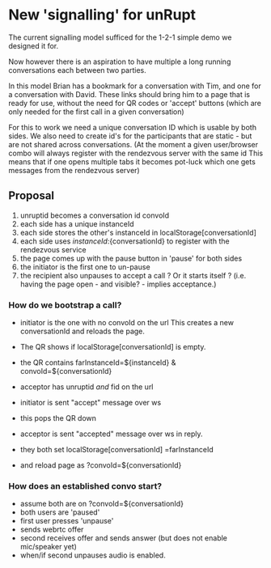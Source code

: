 # New 'signalling' for unRupt

The current signalling model sufficed for the 1-2-1 simple demo we designed it for.

Now however there is an aspiration to have multiple a long running conversations
each between two parties.

In this model Brian has a bookmark for a conversation with Tim, and one for a conversation with David.
These links should bring him to a page that is ready for use, without the need for
QR codes or 'accept' buttons (which are only needed for the first call in a given conversation)

For this to work we need a unique conversation ID which is usable by both sides.
We also need to create id's for the participants that are static - but are not shared across 
conversations. 
(At the moment a given user/browser combo will always register with the rendezvous server with the same id
This means that if one opens multiple tabs it becomes pot-luck which one gets messages from the 
rendezvous server)

## Proposal
1) unruptid becomes a conversation id convoId
2) each side has a unique instanceId 
3) each side stores the other's instanceId in localStorage[conversationId]
4) each side uses ${instanceId}:${conversationId} to register with the rendezvous service
5) the page comes up with the pause button in 'pause' for both sides
6) the initiator is the first one to un-pause
7) the recipient also unpauses to accept a call ? 
Or it starts itself ? (i.e. having the page open - and visible? - implies acceptance.)

### How do we bootstrap a call?

* initiator is the one with no convoId on the url
This creates a new conversationId and reloads the page.

* The QR shows if localStorage[conversationId] is empty.
* the QR contains farInstanceId=${instanceId} & convoId=${conversationId} 
* acceptor has unruptid _and_ fid on the url
* initiator is sent "accept" message over ws
* this pops the QR down
* acceptor is sent "accepted" message over ws in reply.
* they both set localStorage[conversationId] =farInstanceId
* and reload page as ?convoId=${conversationId} 


### How does an established convo start?
* assume both are on ?convoId=${conversationId}
* both users are 'paused'
* first user presses 'unpause'
* sends webrtc offer
* second receives offer and sends answer (but does not enable mic/speaker yet)
* when/if second unpauses audio is enabled.




